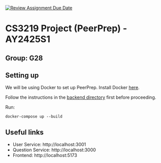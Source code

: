 [![Review Assignment Due Date](https://classroom.github.com/assets/deadline-readme-button-22041afd0340ce965d47ae6ef1cefeee28c7c493a6346c4f15d667ab976d596c.svg)](https://classroom.github.com/a/bzPrOe11)

# CS3219 Project (PeerPrep) - AY2425S1

## Group: G28

## Setting up

We will be using Docker to set up PeerPrep. Install Docker [here](https://docs.docker.com/get-started/get-docker).

Follow the instructions in the [backend directory](./backend/) first before proceeding.

Run: 
```
docker-compose up --build
```

## Useful links

- User Service: http://localhost:3001
- Question Service: http://localhost:3000
- Frontend: http://localhost:5173